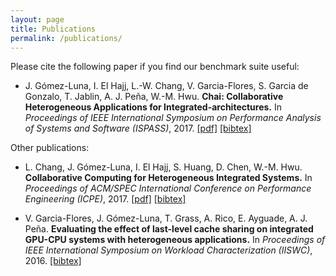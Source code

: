```yaml
---
layout: page
title: Publications
permalink: /publications/
---
```


Please cite the following paper if you find our benchmark suite useful:

* J. Gómez-Luna, I. El Hajj, L.-W. Chang, V. Garcia-Flores, S. Garcia de Gonzalo, T. Jablin, A. J. Peña, W.-M. Hwu.
  **Chai: Collaborative Heterogeneous Applications for Integrated-architectures.**
  In *Proceedings of IEEE International Symposium on Performance Analysis of Systems and Software (ISPASS)*, 2017.
  [\[pdf\]](/assets/ispass17.pdf)
  [\[bibtex\]](/assets/ispass17.bib)

Other publications:

* L. Chang, J. Gómez-Luna, I. El Hajj, S. Huang, D. Chen, W.-M. Hwu.
  **Collaborative Computing for Heterogeneous Integrated Systems.**
  In *Proceedings of ACM/SPEC International Conference on Performance Engineering (ICPE)*, 2017.
  [\[pdf\]](/assets/icpe17.pdf)
  [\[bibtex\]](/assets/icpe17.bib)

* V. Garcia-Flores, J. Gómez-Luna, T. Grass, A. Rico, E. Ayguade, A. J. Peña.
  **Evaluating the effect of last-level cache sharing on integrated GPU-CPU systems with heterogeneous applications.**
  In *Proceedings of IEEE International Symposium on Workload Characterization (IISWC)*, 2016.
  [\[bibtex\]](/assets/iiswc16.bib)

